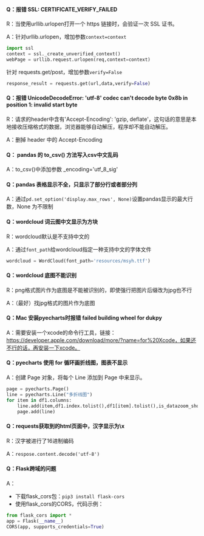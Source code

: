 #### Q：报错 SSL: CERTIFICATE_VERIFY_FAILED

R：当使用urllib.urlopen打开一个 https 链接时，会验证一次 SSL 证书。

A：针对urllib.urlopen，增加参数```context=context```

```python
import ssl
context = ssl._create_unverified_context()
webPage = urllib.request.urlopen(req,context=context)
```
针对 requests.get/post，增加参数```verify=False```
```python
response_result = requests.get(url,data,verify=False)
```

#### Q：报错 UnicodeDecodeError: 'utf-8' codec can't decode byte 0x8b in position 1: invalid start byte

R：请求的header中含有'Accept-Encoding': 'gzip, deflate'，这句话的意思是本地接收压缩格式的数据，浏览器能够自动解压，程序却不能自动解压。

A：删掉 header 中的 Accept-Encoding

#### Q： pandas 的 to_csv() 方法写入csv中文乱码

A：to_csv()中添加参数 _encoding='utf_8_sig'

#### Q：pandas 表格显示不全，只显示了部分行或者部分列

A：通过```pd.set_option('display.max_rows', None)```设置pandas显示的最大行数，None 为不限制

#### Q：wordcloud 词云图中文显示为方块

R：wordcloud默认是不支持中文的

A：通过```font_path```给wordcloud指定一种支持中文的字体文件

```python
wordcloud = WordCloud(font_path='resources/msyh.ttf')
```

#### Q：wordcloud 底图不能识别

R：png格式图片作为底图是不能被识别的，即使强行把图片后缀改为jpg也不行

A：（最好）找jpg格式的图片作为底图

#### Q：Mac 安装pyecharts时报错 failed building wheel for dukpy

A：需要安装一个xcode的命令行工具，链接：https://developer.apple.com/download/more/?name=for%20Xcode，如果还不行的话，再安装一下xcode。

#### Q：pyecharts 使用 for 循环画折线图，图表不显示

A：创建 Page 对象，将每个 Line 添加到 Page 中来显示。
```python
page = pyecharts.Page()
line = pyecharts.Line("多折线图")
for item in df1.columns:
    line.add(item,df1.index.tolist(),df1[item].tolist(),is_datazoom_show=True)
    page.add(line)
```

#### Q：requests获取到的html页面中，汉字显示为\x

R：汉字被进行了16进制编码

A：`respose.content.decode('utf-8')`

#### Q：Flask跨域的问题

A：

 - 下载flask_cors包：`pip3 install flask-cors`
 - 使用flask_cors的CORS，代码示例：

```python
from flask_cors import *
app = Flask(__name__)
CORS(app, supports_credentials=True)
```

